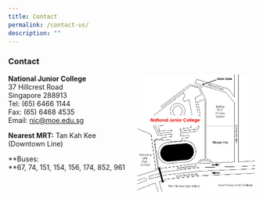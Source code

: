 ```yaml
---
title: Contact
permalink: /contact-us/
description: ""
---
```


### Contact

<img src="/images/contact1.png" style="width:240px;height:240px;margin-left:15px;" align = "right"> **National Junior College**  
37 Hillcrest Road  
Singapore 288913  
Tel: (65) 6466 1144  
Fax: (65) 6468 4535  
Email: [njc@moe.edu.sg](mailto:njc@moe.edu.sg)

**Nearest MRT:** Tan Kah Kee (Downtown Line)

**Buses:  
**67, 74, 151, 154, 156, 174, 852, 961